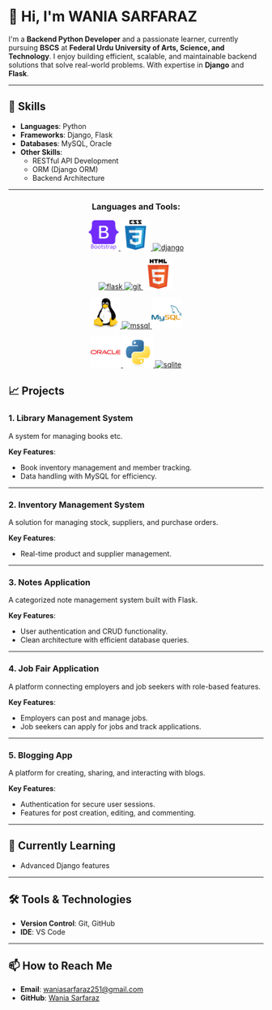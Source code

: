 # 👋 Hi, I'm **WANIA SARFARAZ**  

I'm a **Backend Python Developer** and a passionate learner, currently pursuing **BSCS** at **Federal Urdu University of Arts, Science, and Technology**. I enjoy building efficient, scalable, and maintainable backend solutions that solve real-world problems. With expertise in **Django** and **Flask**. 

---

## 🚀 Skills  
- **Languages**: Python  
- **Frameworks**: Django, Flask  
- **Databases**: MySQL, Oracle  
- **Other Skills**:  
  - RESTful API Development  
  - ORM (Django ORM)  
  - Backend Architecture
    
---


<h3 align="center">Languages and Tools:</h3>
<p align="center"> 
  <a href="https://getbootstrap.com" target="_blank" rel="noreferrer"> 
    <img src="https://raw.githubusercontent.com/devicons/devicon/master/icons/bootstrap/bootstrap-plain-wordmark.svg" alt="bootstrap" width="60" height="60"/> 
  </a> 
  <a href="https://www.w3schools.com/css/" target="_blank" rel="noreferrer"> 
    <img src="https://raw.githubusercontent.com/devicons/devicon/master/icons/css3/css3-original-wordmark.svg" alt="css3" width="60" height="60"/> 
  </a> 
  <a href="https://www.djangoproject.com/" target="_blank" rel="noreferrer"> 
    <img src="https://cdn.worldvectorlogo.com/logos/django.svg" alt="django" width="60" height="60"/> 
  </a>
</p>

<p align="center"> 
  <a href="https://flask.palletsprojects.com/" target="_blank" rel="noreferrer"> 
    <img src="https://www.vectorlogo.zone/logos/pocoo_flask/pocoo_flask-icon.svg" alt="flask" width="60" height="60"/> 
  </a> 
  <a href="https://git-scm.com/" target="_blank" rel="noreferrer"> 
    <img src="https://www.vectorlogo.zone/logos/git-scm/git-scm-icon.svg" alt="git" width="60" height="60"/> 
  </a> 
  <a href="https://www.w3.org/html/" target="_blank" rel="noreferrer"> 
    <img src="https://raw.githubusercontent.com/devicons/devicon/master/icons/html5/html5-original-wordmark.svg" alt="html5" width="60" height="60"/> 
  </a>
</p>

<p align="center"> 
  <a href="https://www.linux.org/" target="_blank" rel="noreferrer"> 
    <img src="https://raw.githubusercontent.com/devicons/devicon/master/icons/linux/linux-original.svg" alt="linux" width="60" height="60"/> 
  </a> 
  <a href="https://www.microsoft.com/en-us/sql-server" target="_blank" rel="noreferrer"> 
    <img src="https://www.svgrepo.com/show/303229/microsoft-sql-server-logo.svg" alt="mssql" width="60" height="60"/> 
  </a> 
  <a href="https://www.mysql.com/" target="_blank" rel="noreferrer"> 
    <img src="https://raw.githubusercontent.com/devicons/devicon/master/icons/mysql/mysql-original-wordmark.svg" alt="mysql" width="60" height="60"/> 
  </a>
</p>

<p align="center"> 
  <a href="https://www.oracle.com/" target="_blank" rel="noreferrer"> 
    <img src="https://raw.githubusercontent.com/devicons/devicon/master/icons/oracle/oracle-original.svg" alt="oracle" width="60" height="60"/> 
  </a> 
  <a href="https://www.python.org" target="_blank" rel="noreferrer"> 
    <img src="https://raw.githubusercontent.com/devicons/devicon/master/icons/python/python-original.svg" alt="python" width="60" height="60"/> 
  </a> 
  <a href="https://www.sqlite.org/" target="_blank" rel="noreferrer"> 
    <img src="https://www.vectorlogo.zone/logos/sqlite/sqlite-icon.svg" alt="sqlite" width="60" height="60"/> 
  </a> 
</p>




## 📈 Projects  

### 1. **Library Management System**  
A system for managing books etc.
  
**Key Features**:  
- Book inventory management and member tracking.  
- Data handling with MySQL for efficiency.  

---

### 2. **Inventory Management System**  
A solution for managing stock, suppliers, and purchase orders.  

**Key Features**:  
- Real-time product and supplier management.   

---

### 3. **Notes Application**  
A categorized note management system built with Flask.  

**Key Features**:  
- User authentication and CRUD functionality.  
- Clean architecture with efficient database queries.  

---

### 4. **Job Fair Application**  
A platform connecting employers and job seekers with role-based features.  

**Key Features**:  
- Employers can post and manage jobs.  
- Job seekers can apply for jobs and track applications.  

---

### 5. **Blogging App**  
A platform for creating, sharing, and interacting with blogs.  

**Key Features**:  
- Authentication for secure user sessions.  
- Features for post creation, editing, and commenting.  

---

## 🌱 Currently Learning  
- Advanced Django features  

---

## 🛠 Tools & Technologies  
- **Version Control**: Git, GitHub  
- **IDE**: VS Code  

---

## 📫 How to Reach Me  
- **Email**: waniasarfaraz251@gmail.com  
- **GitHub**: [Wania Sarfaraz](https://github.com/wania0)  

